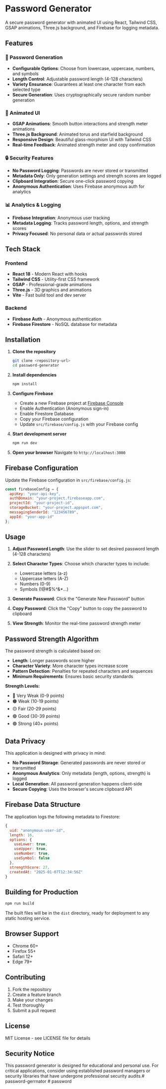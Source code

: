 # Password Generator

A secure password generator with animated UI using React, Tailwind CSS, GSAP animations, Three.js background, and Firebase for logging metadata.

## Features

### 🔐 Password Generation
- **Configurable Options**: Choose from lowercase, uppercase, numbers, and symbols
- **Length Control**: Adjustable password length (4-128 characters)
- **Variety Ensurance**: Guarantees at least one character from each selected type
- **Secure Generation**: Uses cryptographically secure random number generation

### 🎨 Animated UI
- **GSAP Animations**: Smooth button interactions and strength meter animations
- **Three.js Background**: Animated torus and starfield background
- **Responsive Design**: Beautiful glass-morphism UI with Tailwind CSS
- **Real-time Feedback**: Animated strength meter and copy confirmation

### 🔒 Security Features
- **No Password Logging**: Passwords are never stored or transmitted
- **Metadata Only**: Only generation settings and strength scores are logged
- **Clipboard Integration**: Secure one-click password copying
- **Anonymous Authentication**: Uses Firebase anonymous auth for analytics

### 📊 Analytics & Logging
- **Firebase Integration**: Anonymous user tracking
- **Metadata Logging**: Tracks password length, options, and strength scores
- **Privacy Focused**: No personal data or actual passwords stored

## Tech Stack

### Frontend
- **React 18** - Modern React with hooks
- **Tailwind CSS** - Utility-first CSS framework
- **GSAP** - Professional-grade animations
- **Three.js** - 3D graphics and animations
- **Vite** - Fast build tool and dev server

### Backend
- **Firebase Auth** - Anonymous authentication
- **Firebase Firestore** - NoSQL database for metadata

## Installation

1. **Clone the repository**
   ```bash
   git clone <repository-url>
   cd password-generator
   ```

2. **Install dependencies**
   ```bash
   npm install
   ```

3. **Configure Firebase**
   - Create a new Firebase project at [Firebase Console](https://console.firebase.google.com/)
   - Enable Authentication (Anonymous sign-in)
   - Enable Firestore Database
   - Copy your Firebase configuration
   - Update `src/firebase/config.js` with your Firebase config

4. **Start development server**
   ```bash
   npm run dev
   ```

5. **Open your browser**
   Navigate to `http://localhost:3000`

## Firebase Configuration

Update the Firebase configuration in `src/firebase/config.js`:

```javascript
const firebaseConfig = {
  apiKey: "your-api-key",
  authDomain: "your-project.firebaseapp.com",
  projectId: "your-project-id",
  storageBucket: "your-project.appspot.com",
  messagingSenderId: "123456789",
  appId: "your-app-id"
};
```

## Usage

1. **Adjust Password Length**: Use the slider to set desired password length (4-128 characters)

2. **Select Character Types**: Choose which character types to include:
   - Lowercase letters (a-z)
   - Uppercase letters (A-Z)
   - Numbers (0-9)
   - Symbols (!@#$%^&*...)

3. **Generate Password**: Click the "Generate New Password" button

4. **Copy Password**: Click the "Copy" button to copy the password to clipboard

5. **View Strength**: Monitor the real-time password strength meter

## Password Strength Algorithm

The password strength is calculated based on:

- **Length**: Longer passwords score higher
- **Character Variety**: More character types increase score
- **Pattern Detection**: Penalties for repeated characters and sequences
- **Minimum Requirements**: Ensures basic security standards

**Strength Levels:**
- 🔴 Very Weak (0-9 points)
- 🟠 Weak (10-19 points)
- 🟡 Fair (20-29 points)
- 🟢 Good (30-39 points)
- 🟢 Strong (40+ points)

## Data Privacy

This application is designed with privacy in mind:

- **No Password Storage**: Generated passwords are never stored or transmitted
- **Anonymous Analytics**: Only metadata (length, options, strength) is logged
- **Local Generation**: All password generation happens client-side
- **Secure Copying**: Uses the browser's secure clipboard API

## Firebase Data Structure

The application logs the following metadata to Firestore:

```javascript
{
  uid: "anonymous-user-id",
  length: 16,
  options: {
    useLower: true,
    useUpper: true,
    useNumber: true,
    useSymbol: false
  },
  strengthScore: 27,
  createdAt: "2025-01-07T12:34:56Z"
}
```

## Building for Production

```bash
npm run build
```

The built files will be in the `dist` directory, ready for deployment to any static hosting service.

## Browser Support

- Chrome 60+
- Firefox 55+
- Safari 12+
- Edge 79+

## Contributing

1. Fork the repository
2. Create a feature branch
3. Make your changes
4. Test thoroughly
5. Submit a pull request

## License

MIT License - see LICENSE file for details

## Security Notice

This password generator is designed for educational and personal use. For critical applications, consider using established password managers or security libraries that have undergone professional security audits.#   p a s s w o r d - g e r r n a t o r  
 #   p a s s w o r d  
 
